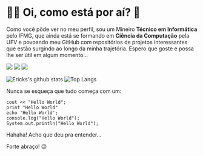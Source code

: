 # 👨‍💻 Oi, como está por aí? 👋

Como você pôde ver no meu perfil, sou um Mineiro **Técnico em Informática** pelo IFMG, que ainda está se formando em **Ciência da Computação** pela UFV e povoando meu GitHub com repositórios de projetos interessantes que estão surgindo ao longo da minha trajetória. Espero que goste e possa lhe ser útil em algum momento...

[<img src="https://img.shields.io/badge/linkedin-%230077B5.svg?&style=for-the-badge&logo=linkedin&logoColor=white" />](https://www.linkedin.com/in/erickthelima/) 
[<img src = "https://img.shields.io/badge/instagram-%23E4405F.svg?&style=for-the-badge&logo=instagram&logoColor=white">](https://www.instagram.com/ericklimagico/) 
[<img src = "https://img.shields.io/badge/facebook-%231877F2.svg?&style=for-the-badge&logo=facebook&logoColor=white">](https://www.facebook.com/ericklimafigueiredo/)

![Ericks's github stats](https://github-readme-stats.vercel.app/api?username=erickfigueiredo&count_private=true&show_icons=true&theme=synthwave)
![Top Langs](https://github-readme-stats.vercel.app/api/top-langs/?username=erickfigueiredo&theme=dark)

Nunca se esqueça que tudo começa com um:

~~~~
cout << "Hello World";
print "Hello World"
echo 'Hello World';
console.log("Hello World");
System.out.println("Hello World");
~~~~
Hahaha! Acho que deu pra entender...

Forte abraço! 😉
